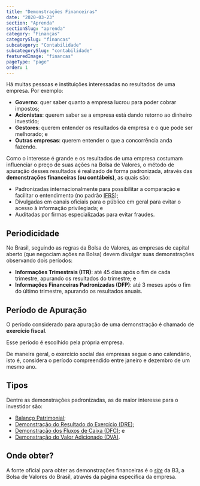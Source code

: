 ```yaml
---
title: "Demonstrações Financeiras"
date: "2020-03-23"
section: "Aprenda"
sectionSlug: "aprenda"
category: "Finanças"
categorySlug: "financas"
subcategory: "Contabilidade"
subcategorySlug: "contabilidade"
featuredImage: "financas"
pageType: "page"
order: 1
---
```


Há muitas pessoas e instituições interessadas no resultados de uma empresa. Por exemplo:

- **Governo**: quer saber quanto a empresa lucrou para poder cobrar impostos;
- **Acionistas**: querem saber se a empresa está dando retorno ao dinheiro investido;
- **Gestores**: querem entender os resultados da empresa e o que pode ser melhorado; e
- **Outras empresas**: querem entender o que a concorrência anda fazendo.

Como o interesse é grande e os resultados de uma empresa costumam influenciar o preço de suas ações na Bolsa de Valores, o método de apuração desses resultados é realizado de forma padronizada, através das **demonstrações financeiras (ou contábeis)**, as quais são:

- Padronizadas internacionalmente para possibilitar a comparação e facilitar o entendimento (no padrão [IFRS](https://pt.wikipedia.org/wiki/Normas_internacionais_de_contabilidade));
- Divulgadas em canais oficiais para o público em geral para evitar o acesso à informação privilegiada; e
- Auditadas por firmas especializadas para evitar fraudes.

## Periodicidade

No Brasil, seguindo as regras da Bolsa de Valores, as empresas de capital aberto (que negociam ações na Bolsa) devem divulgar suas demonstrações observando dois períodos:

- **Informações Trimestrais (ITR)**: até 45 dias após o fim de cada trimestre, apurando os resultados do trimestre; e
- **Informações Financeiras Padronizadas (DFP)**: até 3 meses após o fim do último trimestre, apurando os resultados anuais.

## Período de Apuração

O período considerado para apuração de uma demonstração é chamado de **exercício fiscal**.

Esse período é escolhido pela própria empresa.

De maneira geral, o exercício social das empresas segue o ano calendário, isto é, considera o período compreendido entre janeiro e dezembro de um mesmo ano.

## Tipos

Dentre as demonstrações padronizadas, as de maior interesse para o investidor são:

- [Balanço Patrimonial](/aprenda/financas/contabilidade/balanco-patrimonial);
- [Demonstração do Resultado do Exercício (DRE)](/aprenda/financas/contabilidade/dre);
- [Demonstração dos Fluxos de Caixa (DFC)](/aprenda/financas/contabilidade/dfc); e
- [Demonstração do Valor Adicionado (DVA)](/aprenda/financas/contabilidade/dva).

## Onde obter?

A fonte oficial para obter as demonstrações financeiras é o [*site*](http://www.b3.com.br/pt_br/produtos-e-servicos/negociacao/renda-variavel/empresas-listadas.htm) da B3, a Bolsa de Valores do Brasil, através da página especifica da empresa.

